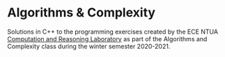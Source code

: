 # Algorithms & Complexity
Solutions in C++ to the programming exercises created by the ECE NTUA [Computation and Reasoning Laboratory](https://www.corelab.ntua.gr) as part of the Algorithms and Complexity class during the winter semester 2020-2021. 
